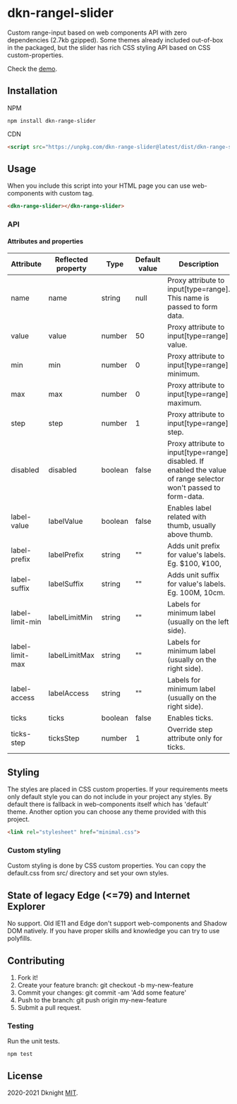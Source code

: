 # dkn-rangel-slider

Custom range-input based on web components API with zero dependencies (2.7kb gzipped).
Some themes already included out-of-box in the packaged, but the slider has rich CSS
styling API based on CSS custom-properties.

Check the [demo](https://dknight.github.io/dkn-range-slider/demo/).

## Installation

NPM
```shell
npm install dkn-range-slider
```

CDN
```html
<script src="https://unpkg.com/dkn-range-slider@latest/dist/dkn-range-slider.min.js" defer></script>
```

## Usage

When you include this script into your HTML page you can use web-components with custom tag.

```html
<dkn-range-slider></dkn-range-slider>
```

### API

#### Attributes and properties

Attribute       | Reflected property      | Type    | Default value  | Description
--------------- | ------------------------|---------| -------------- | -----------
name            | name          | string  | null    | Proxy attribute to input[type=range]. This name is passed to form data.
value           | value         | number  | 50      | Proxy attribute to input[type=range] value.
min             | min           | number  | 0       | Proxy attribute to input[type=range] minimum.
max             | max           | number  | 0       | Proxy attribute to input[type=range] maximum.
step            | step          | number  | 1       | Proxy attribute to input[type=range] step.
disabled        | disabled      | boolean | false   | Proxy attribute to input[type=range] disabled. If enabled the value of range selector won't passed to form-data.
label-value     | labelValue    | boolean | false   | Enables label related with thumb, usually above thumb.
label-prefix    | labelPrefix   | string  | ""      | Adds unit prefix for value's labels. Eg. $100, ¥100,
label-suffix    | labelSuffix   | string  | ""      | Adds unit suffix for value's labels. Eg. 100M, 10cm.
label-limit-min | labelLimitMin | string  | ""      | Labels for minimum label (usually on the left side).
label-limit-max | labelLimitMax | string  | ""      | Labels for minimum label (usually on the right side).
label-access    | labelAccess   | string  | ""      | Labels for minimum label (usually on the right side).
ticks           | ticks         | boolean | false   | Enables ticks.
ticks-step      | ticksStep     | number  | 1       | Override step attribute only for ticks.

## Styling

The styles are placed in CSS custom properties. If your requirements meets only default style you can do not include in your project any styles.
By default there is fallback in web-components itself which has 'default' theme. Another option you can choose any theme provided with this project.

```html
<link rel="stylesheet" href="minimal.css">
```

### Custom styling

Custom styling is done by CSS custom properties. You can copy the default.css from src/ directory and set your own styles.


## State of legacy Edge (<=79) and Internet Explorer

No support. Old IE11 and Edge don't support web-components and Shadow DOM natively.
If you have proper skills and knowledge you can try to use polyfills.


## Contributing

1. Fork it!
2. Create your feature branch: git checkout -b my-new-feature
3. Commit your changes: git commit -am 'Add some feature'
4. Push to the branch: git push origin my-new-feature
5. Submit a pull request.

### Testing

Run the unit tests.

```shell
npm test
```

## License

2020-2021 Dknight [MIT](https://opensource.org/licenses/MIT).
